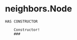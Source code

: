 # neighbors.Node

<!-- Methods -->
    HAS CONSTRUCTOR

        Constructor!
        ### 













